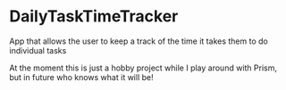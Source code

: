 # DailyTaskTimeTracker
App that allows the user to keep a track of the time it takes them to do individual tasks

At the moment this is just a hobby project while I play around with Prism, but in future who knows what it will be!
